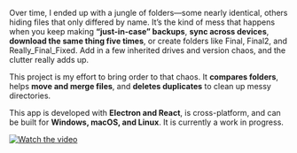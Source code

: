 Over time, I ended up with a jungle of folders—some nearly identical, others hiding files that only differed by name. It’s the kind of mess that happens when you keep making **“just-in-case” backups**, **sync across devices**, **download the same thing five times**, or create folders like Final, Final2, and Really_Final_Fixed. Add in a few inherited drives and version chaos, and the clutter really adds up.

This project is my effort to bring order to that chaos. It **compares folders**, helps **move and merge files**, and **deletes duplicates** to clean up messy directories.

This app is developed with **Electron and React**, is cross-platform, and can be built for **Windows, macOS, and Linux**. It is currently a work in progress.

[![Watch the video](https://raw.githubusercontent.com/yunhuafu/FolderComparerAndMerger/1-list-folder-content-with-duplicated-files-grouped-and-marked-in-color/media/Screenshot.png)](https://raw.githubusercontent.com/yunhuafu/FolderComparerAndMerger/1-list-folder-content-with-duplicated-files-grouped-and-marked-in-color/media/Screen%20Recording.mov)
